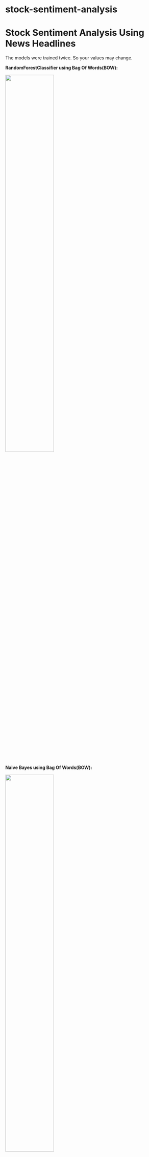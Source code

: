 # stock-sentiment-analysis
# Stock Sentiment Analysis Using News Headlines  
The models were trained twice. So your values may change.    
  
  **RandomForestClassifier using Bag Of Words(BOW):**  
  
  <img src="https://user-images.githubusercontent.com/51167811/97107877-d74bdc80-16ef-11eb-8511-ba7fc41e05fd.PNG" width="55%"></img>   
  
  **Naive Bayes using Bag Of Words(BOW):**  
  
  <img src="https://user-images.githubusercontent.com/51167811/97107954-504b3400-16f0-11eb-8fd0-4740d37dabca.PNG" width="55%"></img>   
  
  **RandomForestClassifier using TF-IDF:**  
  
  <img src="https://user-images.githubusercontent.com/51167811/97107999-8983a400-16f0-11eb-9058-e9f6d1491516.PNG" width="55%"></img>   
  
  **Naive Bayes using TF-IDF:**  
  
  <img src="https://user-images.githubusercontent.com/51167811/97108045-ccde1280-16f0-11eb-9ad8-169207b81cb6.PNG" width="55%"></img> 
